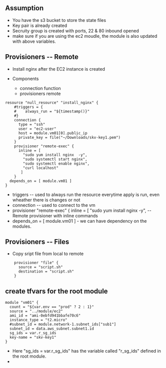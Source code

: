 ## Assumption
* You have the s3 bucket to store the state files
* Key pair is already created 
* Secruity group is created with ports, 22 & 80 inbound opened
* make sure if you are using the ec2 moudle, the module is also updated with above variables.

## Provisioners -- Remote
* Install nginx after the EC2 instance is created 

* Components
  * connection function
  * provisioners remote 

```
resource "null_resource" "install_nginx" {
    #triggers = {
    #    always_run = "${timestamp()}"
    #}
    connection {
      type = "ssh"
      user = "ec2-user"
      host = module.vm01[0].public_ip
      private_key = file("~/Downloads/skv-key1.pem")
    }
    provisioner "remote-exec" {
      inline = [ 
        "sudo yum install nginx  -y",
        "sudo systemctl start nginx",
        "sudo systemctl enable nginx",
        "curl localhost"
       ]
    }
  depends_on = [ module.vm01 ]
}
``` 
* triggers -- used to always run the resource everytime apply is run, even wheather there is changes or not
* connection -- used to connect to the vm 
* provisioner "remote-exec" {  inline = [   "sudo yum install nginx  -y", -- Remote provisioner with inline commands
* depends_on = [ module.vm01 ] - we can have dependency on the modules.

## Provisioners -- Files
* Copy sript file from local to remote 
```
    provisioner "file" {
      source = "script.sh"
      destination = "script.sh"
    }
```

## create tfvars for the root module 

```
module "vm01" {
  count = "${var.env == "prod" ? 2 : 1}"
  source = "../module/ec2"
  ami_id = "ami-0ebfd941bbafe70c6"
  instance_type = "t2.micro"
  #subnet_id = module.network-1.subnet_ids["sub1"]
  subnet_id = data.aws_subnet.subnet1.id
  sg_ids = var.r_sg_ids
  key-name = "skv-key1"
}
```
* Here "sg_ids = var.r_sg_ids" has the variable called "r_sg_ids" defined in the root module.
* 

